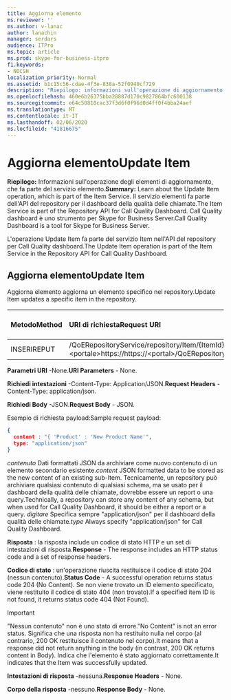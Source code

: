 ```yaml
---
title: Aggiorna elemento
ms.reviewer: ''
ms.author: v-lanac
author: lanachin
manager: serdars
audience: ITPro
ms.topic: article
ms.prod: skype-for-business-itpro
f1.keywords:
- NOCSH
localization_priority: Normal
ms.assetid: b1c15c56-cdae-4f3e-838a-52f0940cf729
description: "Riepilogo: informazioni sull'operazione di aggiornamento degli elementi, che fa parte del servizio elemento. Il servizio elementi fa parte dell'API del repository per il dashboard della qualità delle chiamate. Call Quality dashboard è uno strumento per Skype for Business Server."
ms.openlocfilehash: 460e6b26375bba28887d170c9827864bfc600138
ms.sourcegitcommit: e64c50818cac37f3d6f0f96d0d4ff0f4bba24aef
ms.translationtype: MT
ms.contentlocale: it-IT
ms.lasthandoff: 02/06/2020
ms.locfileid: "41816675"
---
```

# <a name="update-item"></a><span data-ttu-id="62d1a-105">Aggiorna elemento</span><span class="sxs-lookup"><span data-stu-id="62d1a-105">Update Item</span></span>
 
<span data-ttu-id="62d1a-106">**Riepilogo:** Informazioni sull'operazione degli elementi di aggiornamento, che fa parte del servizio elemento.</span><span class="sxs-lookup"><span data-stu-id="62d1a-106">**Summary:** Learn about the Update Item operation, which is part of the Item Service.</span></span> <span data-ttu-id="62d1a-107">Il servizio elementi fa parte dell'API del repository per il dashboard della qualità delle chiamate.</span><span class="sxs-lookup"><span data-stu-id="62d1a-107">The Item Service is part of the Repository API for Call Quality Dashboard.</span></span> <span data-ttu-id="62d1a-108">Call Quality dashboard è uno strumento per Skype for Business Server.</span><span class="sxs-lookup"><span data-stu-id="62d1a-108">Call Quality Dashboard is a tool for Skype for Business Server.</span></span>
  
<span data-ttu-id="62d1a-109">L'operazione Update Item fa parte del servizio Item nell'API del repository per Call Quality dashboard.</span><span class="sxs-lookup"><span data-stu-id="62d1a-109">The Update Item operation is part of the Item Service in the Repository API for Call Quality Dashboard.</span></span>
  
## <a name="update-item"></a><span data-ttu-id="62d1a-110">Aggiorna elemento</span><span class="sxs-lookup"><span data-stu-id="62d1a-110">Update Item</span></span>

<span data-ttu-id="62d1a-111">Aggiorna elemento aggiorna un elemento specifico nel repository.</span><span class="sxs-lookup"><span data-stu-id="62d1a-111">Update Item updates a specific item in the repository.</span></span>
  

|<span data-ttu-id="62d1a-112">**Metodo**</span><span class="sxs-lookup"><span data-stu-id="62d1a-112">**Method**</span></span>|<span data-ttu-id="62d1a-113">**URI di richiesta**</span><span class="sxs-lookup"><span data-stu-id="62d1a-113">**Request URI**</span></span>|<span data-ttu-id="62d1a-114">**Versione HTTP**</span><span class="sxs-lookup"><span data-stu-id="62d1a-114">**HTTP Version**</span></span>|
|:-----|:-----|:-----|
|<span data-ttu-id="62d1a-115">INSERIRE</span><span class="sxs-lookup"><span data-stu-id="62d1a-115">PUT</span></span>  <br/> |<span data-ttu-id="62d1a-116">/QoERepositoryService/repository/Item/{ItemId}\<portale\>https://</span><span class="sxs-lookup"><span data-stu-id="62d1a-116">https://\<portal\>/QoERepositoryService/repository/item/{itemId}</span></span>  <br/> |<span data-ttu-id="62d1a-117">HTTP/1.1</span><span class="sxs-lookup"><span data-stu-id="62d1a-117">HTTP/1.1</span></span>  <br/> |
   
 <span data-ttu-id="62d1a-118">**Parametri URI** -None.</span><span class="sxs-lookup"><span data-stu-id="62d1a-118">**URI Parameters** - None.</span></span>
  
 <span data-ttu-id="62d1a-119">**Richiedi intestazioni** -Content-Type: Application/JSON.</span><span class="sxs-lookup"><span data-stu-id="62d1a-119">**Request Headers** -Content-Type: application/json.</span></span>
  
 <span data-ttu-id="62d1a-120">**Richiedi Body** -JSON.</span><span class="sxs-lookup"><span data-stu-id="62d1a-120">**Request Body** - JSON.</span></span>
  
<span data-ttu-id="62d1a-121">Esempio di richiesta payload:</span><span class="sxs-lookup"><span data-stu-id="62d1a-121">Sample request payload:</span></span>
  
```json
{
  content : "{ 'Product' : 'New Product Name'",
  type: "application/json"
}
```

 <span data-ttu-id="62d1a-122">*contenuto*  Dati formattati JSON da archiviare come nuovo contenuto di un elemento secondario esistente.</span><span class="sxs-lookup"><span data-stu-id="62d1a-122">*content*  JSON formatted data to be stored as the new content of an existing sub-Item.</span></span> <span data-ttu-id="62d1a-123">Tecnicamente, un repository può archiviare qualsiasi contenuto di qualsiasi schema, ma se usato per il dashboard della qualità delle chiamate, dovrebbe essere un report o una query.</span><span class="sxs-lookup"><span data-stu-id="62d1a-123">Technically, a repository can store any content of any schema, but when used for Call Quality Dashboard, it should be either a report or a query.</span></span> <span data-ttu-id="62d1a-124">*digitare*  Specifica sempre "application/json" per il dashboard della qualità delle chiamate.</span><span class="sxs-lookup"><span data-stu-id="62d1a-124">*type*  Always specify "application/json" for Call Quality Dashboard.</span></span>
  
 <span data-ttu-id="62d1a-125">**Risposta** : la risposta include un codice di stato HTTP e un set di intestazioni di risposta.</span><span class="sxs-lookup"><span data-stu-id="62d1a-125">**Response** - The response includes an HTTP status code and a set of response headers.</span></span>
  
 <span data-ttu-id="62d1a-126">**Codice di stato** : un'operazione riuscita restituisce il codice di stato 204 (nessun contenuto).</span><span class="sxs-lookup"><span data-stu-id="62d1a-126">**Status Code** - A successful operation returns status code 204 (No Content).</span></span> <span data-ttu-id="62d1a-127">Se non viene trovato un ID elemento specificato, viene restituito il codice di stato 404 (non trovato).</span><span class="sxs-lookup"><span data-stu-id="62d1a-127">If a specified item ID is not found, it returns status code 404 (Not Found).</span></span>
  
> [!IMPORTANT]
> <span data-ttu-id="62d1a-128">"Nessun contenuto" non è uno stato di errore.</span><span class="sxs-lookup"><span data-stu-id="62d1a-128">"No Content" is not an error status.</span></span> <span data-ttu-id="62d1a-129">Significa che una risposta non ha restituito nulla nel corpo (al contrario, 200 OK restituisce il contenuto nel corpo).</span><span class="sxs-lookup"><span data-stu-id="62d1a-129">It means that a response did not return anything in the body (in contrast, 200 OK returns content in Body).</span></span> <span data-ttu-id="62d1a-130">Indica che l'elemento è stato aggiornato correttamente.</span><span class="sxs-lookup"><span data-stu-id="62d1a-130">It indicates that the Item was successfully updated.</span></span> 
  
 <span data-ttu-id="62d1a-131">**Intestazioni di risposta** -nessuna.</span><span class="sxs-lookup"><span data-stu-id="62d1a-131">**Response Headers** - None.</span></span>
  
 <span data-ttu-id="62d1a-132">**Corpo della risposta** -nessuno.</span><span class="sxs-lookup"><span data-stu-id="62d1a-132">**Response Body** - None.</span></span>
  

